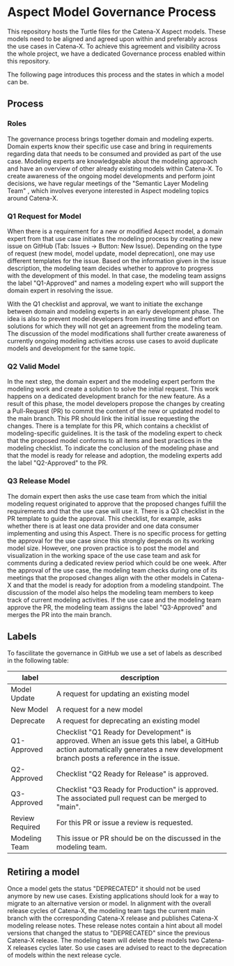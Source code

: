 # Aspect Model Governance Process
This repository hosts the Turtle files for the Catena-X Aspect models. These models need to be aligned and agreed upon within and preferably across the use cases in Catena-X. To achieve this agreement and visibility across the whole project, we have a dedicated Governance process enabled within this repository. 

The following page introduces this process and the states in which a model can be. 

## Process
### Roles
The governance process brings together domain and modeling experts. Domain experts know their specific use case and bring in requirements regarding data that needs to be consumed and provided as part of the use case. Modeling experts are knowledgeable about the modeling approach and have an overview of other already existing models within Catena-X. 
To create awareness of the ongoing model developments and perform joint decisions, we have regular meetings of the "Semantic Layer Modeling Team" , which involves everyone interested in Aspect modeling topics around Catena-X.

### Q1 Request for Model
When there is a requirement for a new or modified Aspect model, a domain expert from that use case initiates the modeling process by creating a new issue on GitHub (Tab: Issues -> Button: New Issue). Depending on the type of request (new model, model update, model deprecation), one may use different templates for the issue.
Based on the information given in the issue description, the modeling team decides whether to approve to progress with the development of this model. In that case, the modeling team assigns the label "Q1-Approved" and names a modeling expert who will support the domain expert in resolving the issue. 

With the Q1 checklist and approval, we want to initiate the exchange between domain and modeling experts in an early development phase. The idea is also to prevent model developers from investing time and effort on solutions for which they will not get an agreement from the modeling team. The discussion of the model modifications shall further create awareness of currently ongoing modeling activities across use cases to avoid duplicate models and development for the same topic. 

### Q2 Valid Model
In the next step, the domain expert and the modeling expert perform the modeling work and create a solution to solve the initial request. This work happens on a dedicated development branch for the new feature. As a result of this phase, the model developers propose the changes by creating a Pull-Request (PR) to commit the content of the new or updated model to the main branch. This PR should link the initial issue requesting the changes. 
There is a template for this PR, which contains a checklist of modeling-specific guidelines. It is the task of the modeling expert to check that the proposed model conforms to all items and best practices in the modeling checklist. To indicate the conclusion of the modeling phase and that the model is ready for release and adoption, the modeling experts add the label "Q2-Approved" to the PR.

### Q3 Release Model
The domain expert then asks the use case team from which the initial modeling request originated to approve that the proposed changes fulfill the requirements and that the use case will use it. There is a Q3 checklist in the PR template to guide the approval. This checklist, for example, asks whether there is at least one data provider and one data consumer implementing and using this Aspect. 
There is no specific process for getting the approval for the use case since this strongly depends on its working model size. However, one proven practice is to post the model and visualization in the working space of the use case team and ask for comments during a dedicated review period which could be one week. 
After the approval of the use case, the modeling team checks during one of its meetings that the proposed changes align with the other models in Catena-X and that the model is ready for adoption from a modeling standpoint. 
The discussion of the model also helps the modeling team members to keep track of current modeling activities. If the use case and the modeling team approve the PR, the modeling team assigns the label "Q3-Approved" and merges the PR into the main branch. 


## Labels
To fascilitate the governance in GitHub we use a set of labels as described in the following table: 

| label | description |
----- | -------
Model Update | A request for updating an existing model
New Model | A request for a new model
Deprecate | A request for deprecating an existing model
Q1-Approved | Checklist "Q1 Ready for Development" is approved. When an issue gets this label, a GitHub action automatically generates a new development branch posts a reference in the issue.
Q2-Approved | Checklist "Q2 Ready for Release" is approved.
Q3-Approved | Checklist "Q3 Ready for Production" is approved. The associated pull request can be merged to "main".
Review Required | For this PR or issue a review is requested.
Modeling Team | This issue or PR should be on the discussed in the modeling team.

## Retiring a model
Once a model gets the status "DEPRECATED" it should not be used anymore by new use cases. Existing applications should look for a way to migrate to an alternative version or model. In alignment with the overall release cycles of Catena-X, the modeling team tags the current main branch with the corresponding Catena-X release and publishes Catena-X modeling release notes. These release notes contain a hint about all model versions that changed the status to "DEPRECATED" since the previous Catena-X release. The modeling team will delete these models  two Catena-X releases cycles later. So use cases are advised to react to the deprecation of models within the next release cycle. 
